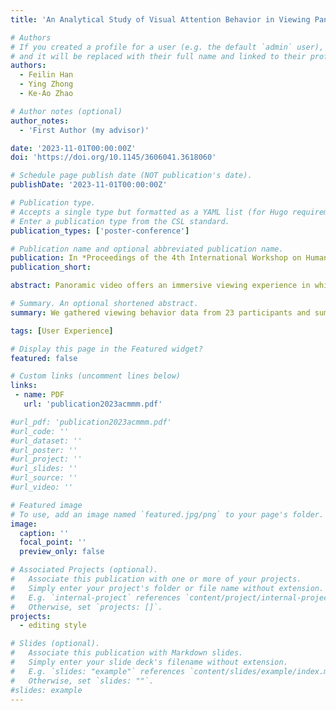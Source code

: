 ```yaml
---
title: 'An Analytical Study of Visual Attention Behavior in Viewing Panoramic Video'

# Authors
# If you created a profile for a user (e.g. the default `admin` user), write the username (folder name) here
# and it will be replaced with their full name and linked to their profile.
authors:
  - Feilin Han
  - Ying Zhong
  - Ke-Ao Zhao

# Author notes (optional)
author_notes:
  - 'First Author (my advisor)'

date: '2023-11-01T00:00:00Z'
doi: 'https://doi.org/10.1145/3606041.3618060'

# Schedule page publish date (NOT publication's date).
publishDate: '2023-11-01T00:00:00Z'

# Publication type.
# Accepts a single type but formatted as a YAML list (for Hugo requirements).
# Enter a publication type from the CSL standard.
publication_types: ['poster-conference']

# Publication name and optional abbreviated publication name.
publication: In *Proceedings of the 4th International Workshop on Human-centric Multimedia Analysis(HCMA 23)*
publication_short: 

abstract: Panoramic video offers an immersive viewing experience in which viewers can actively explore 360-degree motion pictures and engage with the narrative. Studying user visual attention behavior could help us to have a better understanding of video processing, semantic learning, and coding in 360-degree videos. In this paper, we developed two attention visualization toolkits, visual saliency map and semantic attention annotation, for collecting ROI data. The practice-based analytical methodology is employed to discuss user behavior while viewing panoramic shorts. We gathered viewing behavior data from 23 participants and visualized attention saliency to analyze the viewers' visual attention behavior and narrative cognition process. According to the collected data, we summarize attention distribution regulations and derive practical insights into the aspects of learning decision-making for panorama production.

# Summary. An optional shortened abstract.
summary: We gathered viewing behavior data from 23 participants and summarize attention distribution regulations and derive practical insights into the aspects of learning decision-making for panorama production.

tags: [User Experience]

# Display this page in the Featured widget?
featured: false

# Custom links (uncomment lines below)
links:
 - name: PDF
   url: 'publication2023acmmm.pdf'

#url_pdf: 'publication2023acmmm.pdf'
#url_code: ''
#url_dataset: ''
#url_poster: ''
#url_project: ''
#url_slides: ''
#url_source: ''
#url_video: ''

# Featured image
# To use, add an image named `featured.jpg/png` to your page's folder.
image:
  caption: ''
  focal_point: ''
  preview_only: false

# Associated Projects (optional).
#   Associate this publication with one or more of your projects.
#   Simply enter your project's folder or file name without extension.
#   E.g. `internal-project` references `content/project/internal-project/index.md`.
#   Otherwise, set `projects: []`.
projects:
  - editing style

# Slides (optional).
#   Associate this publication with Markdown slides.
#   Simply enter your slide deck's filename without extension.
#   E.g. `slides: "example"` references `content/slides/example/index.md`.
#   Otherwise, set `slides: ""`.
#slides: example
---
```

